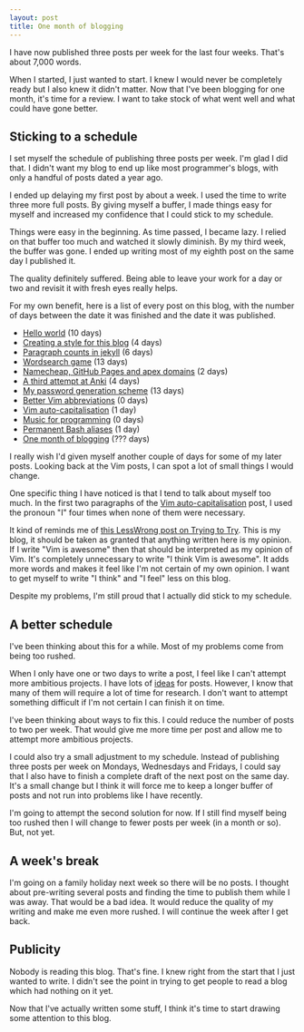```yaml
---
layout: post
title: One month of blogging
---
```


I have now published three posts per week for the last four weeks. That's about 7,000 words. 

When I started, I just wanted to start. I knew I would never be completely ready but I also knew it didn't matter. Now that I've been blogging for one month, it's time for a review. I want to take stock of what went well and what could have gone better. 


## Sticking to a schedule

I set myself the schedule of publishing three posts per week. I'm glad I did that. I didn't want my blog to end up like most programmer's blogs, with only a handful of posts dated a year ago. 

I ended up delaying my first post by about a week. I used the time to write three more full posts. By giving myself a buffer, I made things easy for myself and increased my confidence that I could stick to my schedule. 

Things were easy in the beginning. As time passed, I became lazy. I relied on that buffer too much and watched it slowly diminish. By my third week, the buffer was gone. I ended up writing most of my eighth post on the same day I published it.

The quality definitely suffered. Being able to leave your work for a day or two and revisit it with fresh eyes really helps. 

For my own benefit, here is a list of every post on this blog, with the number of days between the date it was finished and the date it was published. 

- [Hello world](/hello-world/) (10 days)
- [Creating a style for this blog](/creating-a-style-for-this-blog/) (4 days)
- [Paragraph counts in jekyll](/paragraph-counts-in-jekyll/) (6 days)
- [Wordsearch game](/wordsearch-game/) (13 days)
- [Namecheap, GitHub Pages and apex domains](/namecheap-github-pages-and-apex-domains/) (2 days)
- [A third attempt at Anki](/a-third-attempt-at-anki/) (4 days)
- [My password generation scheme](/my-password-generation-scheme/) (13 days)
- [Better Vim abbreviations](/better-vim-abbreviations/) (0 days)
- [Vim auto-capitalisation](/vim-auto-capitalisation/) (1 day)
- [Music for programming](/music-for-programming/) (0 days)
- [Permanent Bash aliases](/permanent-bash-aliases/) (1 day)
- [One month of blogging](/one-month-of-blogging/) (??? days)

I really wish I'd given myself another couple of days for some of my later posts. Looking back at the Vim posts, I can spot a lot of small things I would change. 

One specific thing I have noticed is that I tend to talk about myself too much. In the first two paragraphs of the [Vim auto-capitalisation](/vim-auto-capitalisation/) post, I used the pronoun "I" four times when none of them were necessary. 

It kind of reminds me of [this LessWrong post on Trying to Try](http://lesswrong.com/lw/uh/trying_to_try/). This is my blog, it should be taken as granted that anything written here is my opinion. If I write "Vim is awesome" then that should be interpreted as my opinion of Vim. It's completely unnecessary to write "I think Vim is awesome". It adds more words and makes it feel like I'm not certain of my own opinion. I want to get myself to write "I think" and "I feel" less on this blog. 

Despite my problems, I'm still proud that I actually did stick to my schedule. 

## A better schedule

I've been thinking about this for a while. Most of my problems come from being too rushed. 

When I only have one or two days to write a post, I feel like I can't attempt more ambitious projects. I have lots of [ideas](https://github.com/davidxmoody/davidxmoody.github.io/blob/master/_ideas.md) for posts. However, I know that many of them will require a lot of time for research. I don't want to attempt something difficult if I'm not certain I can finish it on time.

I've been thinking about ways to fix this. I could reduce the number of posts to two per week. That would give me more time per post and allow me to attempt more ambitious projects. 

I could also try a small adjustment to my schedule. Instead of publishing three posts per week on Mondays, Wednesdays and Fridays, I could say that I also have to finish a complete draft of the next post on the same day. It's a small change but I think it will force me to keep a longer buffer of posts and not run into problems like I have recently. 

I'm going to attempt the second solution for now. If I still find myself being too rushed then I will change to fewer posts per week (in a month or so). But, not yet.

## A week's break

I'm going on a family holiday next week so there will be no posts. I thought about pre-writing several posts and finding the time to publish them while I was away. That would be a bad idea. It would reduce the quality of my writing and make me even more rushed. I will continue the week after I get back. 

## Publicity

Nobody is reading this blog. That's fine. I knew right from the start that I just wanted to write. I didn't see the point in trying to get people to read a blog which had nothing on it yet. 

Now that I've actually written some stuff, I think it's time to start drawing some attention to this blog. 
